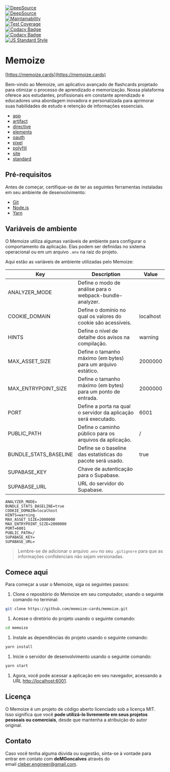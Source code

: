 [![DeepSource](https://app.deepsource.com/gh/memoize-cards/memoize.svg/?label=active+issues&show_trend=true&token=evWWUbzWfQCPjI9yCA1KeHxk)](https://app.deepsource.com/gh/memoize-cards/memoize/?ref=repository-badge)<br />
[![DeepSource](https://app.deepsource.com/gh/memoize-cards/memoize.svg/?label=resolved+issues&show_trend=true&token=evWWUbzWfQCPjI9yCA1KeHxk)](https://app.deepsource.com/gh/memoize-cards/memoize/?ref=repository-badge)<br />
[![Maintainability](https://api.codeclimate.com/v1/badges/a70488e2fdca047de298/maintainability)](https://codeclimate.com/github/memoize-cards/memoize/maintainability)<br />
[![Test Coverage](https://api.codeclimate.com/v1/badges/a70488e2fdca047de298/test_coverage)](https://codeclimate.com/github/memoize-cards/memoize/test_coverage)<br />
[![Codacy Badge](https://app.codacy.com/project/badge/Grade/f2d4e015f8984454a45ae9b0b68a1e1d)](https://app.codacy.com/gh/memoize-cards/memoize/dashboard?utm_source=gh&utm_medium=referral&utm_content=&utm_campaign=Badge_grade)<br />
[![Codacy Badge](https://app.codacy.com/project/badge/Coverage/f2d4e015f8984454a45ae9b0b68a1e1d)](https://app.codacy.com/gh/memoize-cards/memoize/dashboard?utm_source=gh&utm_medium=referral&utm_content=&utm_campaign=Badge_coverage)<br />
[![JS Standard Style](https://img.shields.io/badge/code%20style-standard-brightgreen.svg)](http://standardjs.com)

# Memoize

[https://memoize.cards](https://memoize.cards)

Bem-vindo ao Memoize, um aplicativo avançado de flashcards projetado para otimizar o processo de aprendizado e memorização. Nossa plataforma oferece aos estudantes, profissionais em constante aprendizado e educadores uma abordagem inovadora e personalizada para aprimorar suas habilidades de estudo e retenção de informações essenciais.

- [app](https://www.notion.so/app-8a4c96af66fc407da065cd75f338f92b?pvs=21)
- [artifact](https://www.notion.so/artifact-9987a261e1c240a1b5b181a8414636e6?pvs=21)
- [directive](https://www.notion.so/directive-9b509e7bea7943c1bdb0a30f011cfbd9?pvs=21)
- [elements](https://www.notion.so/elements-3ff5e4c1a6c6418f9c862674c98afc1a?pvs=21)
- [oauth](https://www.notion.so/oauth-5f60f938e6044f4faa00a7e796eb5e6f?pvs=21)
- [pixel](https://www.notion.so/pixel-2775a55095c548d1901440b342dbbc84?pvs=21)
- [polyfill](https://www.notion.so/polyfill-1e28c3f5681e43ab96869dc592a1eca2?pvs=21)
- [site](https://www.notion.so/site-e1ad4d41dda048af8cfd30baee0c0af9?pvs=21)
- [standard](https://www.notion.so/standard-6dac1889956f4fc3b280f43dae2e94ac?pvs=21)

## Pré-requisitos

Antes de começar, certifique-se de ter as seguintes ferramentas instaladas em seu ambiente de desenvolvimento:

- [Git](https://git-scm.com/)
- [Node.js](https://nodejs.org/)
- [Yarn](https://yarnpkg.com/)

## Variáveis de ambiente

O Memoize utiliza algumas variáveis de ambiente para configurar o comportamento da aplicação. Elas podem ser definidas no sistema operacional ou em um arquivo `.env` na raiz do projeto.

Aqui estão as variáveis de ambiente utilizadas pelo Memoize:

| Key | Description | Value |
| --- | --- | --- |
| ANALYZER_MODE | Define o modo de análise para o webpack-bundle-analyzer. |  |
| COOKIE_DOMAIN | Define o domínio no qual os valores do cookie são acessíveis. | localhost |
| HINTS | Define o nível de detalhe dos avisos na compilação. | warning |
| MAX_ASSET_SIZE | Define o tamanho máximo (em bytes) para um arquivo estático. | 2000000 |
| MAX_ENTRYPOINT_SIZE | Define o tamanho máximo (em bytes) para um ponto de entrada. | 2000000 |
| PORT | Define a porta na qual o servidor da aplicação será executado. | 6001 |
| PUBLIC_PATH | Define o caminho público para os arquivos da aplicação. | / |
| BUNDLE_STATS_BASELINE | Define se o baseline das estatísticas do pacote será usado. | true |
| SUPABASE_KEY | Chave de autenticação para o Supabase. |  |
| SUPABASE_URL | URL do servidor do Supabase. |  |

```
ANALYZER_MODE=
BUNDLE_STATS_BASELINE=true
COOKIE_DOMAIN=localhost
HINTS=warning
MAX_ASSET_SIZE=2000000
MAX_ENTRYPOINT_SIZE=2000000
PORT=6001
PUBLIC_PATH=/
SUPABASE_KEY=
SUPABASE_URL=
```

> Lembre-se de adicionar o arquivo .`env` no seu `.gitignore` para que as informações confidenciais não sejam versionadas.

## Comece aqui

Para começar a usar o Memoize, siga os seguintes passos:

1. Clone o repositório do Memoize em seu computador, usando o seguinte comando no terminal:

```bash
git clone https://github.com/memoize-cards/memoize.git
```

1. Acesse o diretório do projeto usando o seguinte comando:

```bash
cd memoize
```

1. Instale as dependências do projeto usando o seguinte comando:

```bash
yarn install
```

1. Inicie o servidor de desenvolvimento usando o seguinte comando:

```bash
yarn start
```

1. Agora, você pode acessar a aplicação em seu navegador, acessando a URL [http://localhost:6001](http://localhost:3000/).

## Licença

O Memoize é um projeto de código aberto licenciado sob a licença MIT. Isso significa que você **pode utilizá-lo livremente em seus projetos pessoais ou comerciais**, desde que mantenha a atribuição do autor original.

## Contato

Caso você tenha alguma dúvida ou sugestão, sinta-se à vontade para entrar em contato com **deMGoncalves** através do email [cleber.engineer@gmail.com](mailto:cleber.engineer@gmail.com).
